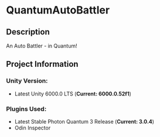 # QuantumAutoBattler

## Description
An Auto Battler - in Quantum!

## Project Information

### Unity Version:
  - Latest Unity 6000.0 LTS (**Current: 6000.0.52f1**)

### Plugins Used:
  - Latest Stable Photon Quantum 3 Release (**Current: 3.0.4**)
  - Odin Inspector

